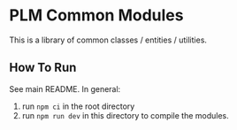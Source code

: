 # PLM Common Modules

This is a library of common classes / entities / utilities.

## How To Run

See main README. In general:

1. run `npm ci` in the root directory
2. run `npm run dev` in this directory to compile the modules.
